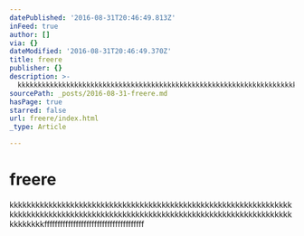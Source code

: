 ```yaml
---
datePublished: '2016-08-31T20:46:49.813Z'
inFeed: true
author: []
via: {}
dateModified: '2016-08-31T20:46:49.370Z'
title: freere
publisher: {}
description: >-
  kkkkkkkkkkkkkkkkkkkkkkkkkkkkkkkkkkkkkkkkkkkkkkkkkkkkkkkkkkkkkkkkkkkkkkkkkkkkkkkkkkkkkkkkkkkkkkkkkkkkkkkkkkkkkkkkkkkkkkkkkkkkkkkkkkkkkkkkkkffffffffffffffffffffffffffffffffffffff
sourcePath: _posts/2016-08-31-freere.md
hasPage: true
starred: false
url: freere/index.html
_type: Article

---
```

# freere

kkkkkkkkkkkkkkkkkkkkkkkkkkkkkkkkkkkkkkkkkkkkkkkkkkkkkkkkkkkkkkkkkkkkkkkkkkkkkkkkkkkkkkkkkkkkkkkkkkkkkkkkkkkkkkkkkkkkkkkkkkkkkkkkkkkkkkkkkkffffffffffffffffffffffffffffffffffffff